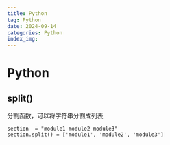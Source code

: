 ```yaml
---
title: Python
tag: Python
date: 2024-09-14
categories: Python
index_img: 
---
```


# Python

## split()

分割函数，可以将字符串分割成列表

```
section  = "module1 module2 module3"
section.split() = ['module1', 'module2', 'module3']
```

